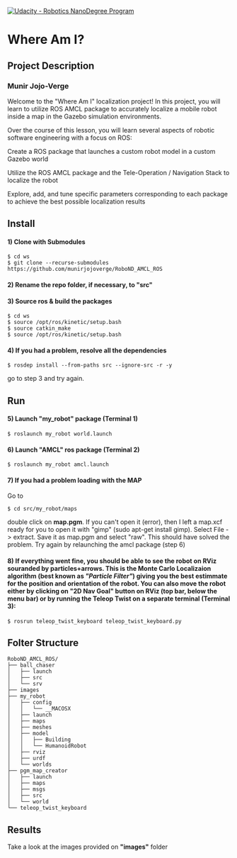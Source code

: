 [![Udacity - Robotics NanoDegree Program](https://s3-us-west-1.amazonaws.com/udacity-robotics/Extra+Images/RoboND_flag.png)](https://www.udacity.com/robotics)

# Where Am I?
## Project Description
### Munir Jojo-Verge

Welcome to the "Where Am I" localization project! In this project, you will learn to utilize ROS AMCL package to accurately localize a mobile robot inside a map in the Gazebo simulation environments.

Over the course of this lesson, you will learn several aspects of robotic software engineering with a focus on ROS:

Create a ROS package that launches a custom robot model in a custom Gazebo world

Utilize the ROS AMCL package and the Tele-Operation / Navigation Stack to localize the robot

Explore, add, and tune specific parameters corresponding to each package to achieve the best possible localization results

## Install

#### 1) Clone with Submodules 

```
$ cd ws
$ git clone --recurse-submodules https://github.com/munirjojoverge/RoboND_AMCL_ROS
```
#### 2) Rename the repo folder, if necessary, to "src"

#### 3) Source ros & build the packages

```
$ cd ws
$ source /opt/ros/kinetic/setup.bash
$ source catkin_make
$ source /opt/ros/kinetic/setup.bash
```
#### 4) If you had a problem, resolve all the dependencies
```
$ rosdep install --from-paths src --ignore-src -r -y
```
go to step 3 and try again.

## Run
#### 5) Launch "my_robot" package (Terminal 1)

```
$ roslaunch my_robot world.launch
```
#### 6) Launch "AMCL" ros package (Terminal 2)

```
$ roslaunch my_robot amcl.launch
```

#### 7) If you had a problem loading with the MAP
Go to 
```
$ cd src/my_robot/maps
```
double click on __map.pgm__. If you can't open it (error), then I left a map.xcf ready for you to open it with "gimp" (sudo apt-get install gimp). Select File -> extract. Save it as map.pgm and select "raw". This should have solved the problem. Try again by relaunching the amcl package (step 6) 

#### 8) If everything went fine, you should be able to see the robot on RViz souranded by particles+arrows. This is the Monte Carlo Localizaion algorithm (best known as ___"Particle Filter"___) giving you the best estimmate for the position and orientation of the robot. You can also move the robot either by clicking on __"2D Nav Goal"__ button on RViz (top bar, below the menu bar) or by running the Teleop Twist on a separate terminal (Terminal 3):
```
$ rosrun teleop_twist_keyboard teleop_twist_keyboard.py
```

## Folter Structure
```
RoboND_AMCL_ROS/
├── ball_chaser
│   ├── launch
│   ├── src
│   └── srv
├── images
├── my_robot
│   ├── config
│   │   └── __MACOSX
│   ├── launch
│   ├── maps
│   ├── meshes
│   ├── model
│   │   ├── Building
│   │   └── HumanoidRobot
│   ├── rviz
│   ├── urdf
│   └── worlds
├── pgm_map_creator
│   ├── launch
│   ├── maps
│   ├── msgs
│   ├── src
│   └── world
└── teleop_twist_keyboard
```
## Results
Take a look at the images provided on __"images"__ folder
